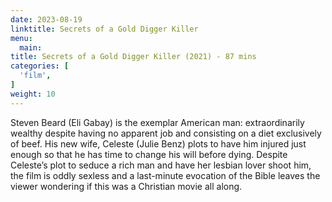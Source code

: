 ```yaml
---
date: 2023-08-19
linktitle: Secrets of a Gold Digger Killer
menu:
  main:
title: Secrets of a Gold Digger Killer (2021) - 87 mins
categories: [
  'film',
]
weight: 10
---
```


Steven Beard (Eli Gabay) is the exemplar American man: extraordinarily wealthy despite having no apparent job and consisting on a diet exclusively of beef. His new wife, Celeste (Julie Benz) plots to have him injured just enough so that he has time to change his will before dying. Despite Celeste’s plot to seduce a rich man and have her lesbian lover shoot him, the film is oddly sexless and a last-minute evocation of the Bible leaves the viewer wondering if this was a Christian movie all along.

